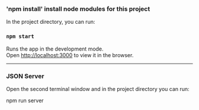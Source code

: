 ### 'npm install'   install node modules for this project

In the project directory, you can run:

### `npm start`

Runs the app in the development mode.\
Open [http://localhost:3000](http://localhost:3000) to view it in the browser.

---------------------------------------------------------------------------------
### JSON Server

Open the second terminal window and in the project directory you can run:

npm run server


